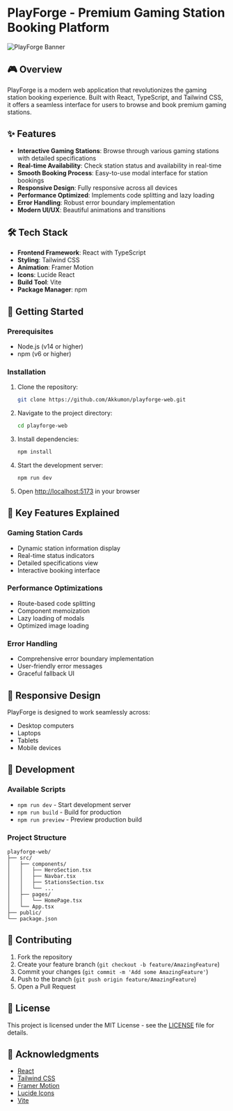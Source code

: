 # PlayForge - Premium Gaming Station Booking Platform

![PlayForge Banner](public/hero-bg.png)

## 🎮 Overview

PlayForge is a modern web application that revolutionizes the gaming station booking experience. Built with React, TypeScript, and Tailwind CSS, it offers a seamless interface for users to browse and book premium gaming stations.

## ✨ Features

- **Interactive Gaming Stations**: Browse through various gaming stations with detailed specifications
- **Real-time Availability**: Check station status and availability in real-time
- **Smooth Booking Process**: Easy-to-use modal interface for station bookings
- **Responsive Design**: Fully responsive across all devices
- **Performance Optimized**: Implements code splitting and lazy loading
- **Error Handling**: Robust error boundary implementation
- **Modern UI/UX**: Beautiful animations and transitions

## 🛠 Tech Stack

- **Frontend Framework**: React with TypeScript
- **Styling**: Tailwind CSS
- **Animation**: Framer Motion
- **Icons**: Lucide React
- **Build Tool**: Vite
- **Package Manager**: npm

## 🚀 Getting Started

### Prerequisites

- Node.js (v14 or higher)
- npm (v6 or higher)

### Installation

1. Clone the repository:
   ```bash
   git clone https://github.com/Akkumon/playforge-web.git
   ```

2. Navigate to the project directory:
   ```bash
   cd playforge-web
   ```

3. Install dependencies:
   ```bash
   npm install
   ```

4. Start the development server:
   ```bash
   npm run dev
   ```

5. Open [http://localhost:5173](http://localhost:5173) in your browser

## 🎯 Key Features Explained

### Gaming Station Cards
- Dynamic station information display
- Real-time status indicators
- Detailed specifications view
- Interactive booking interface

### Performance Optimizations
- Route-based code splitting
- Component memoization
- Lazy loading of modals
- Optimized image loading

### Error Handling
- Comprehensive error boundary implementation
- User-friendly error messages
- Graceful fallback UI

## 📱 Responsive Design

PlayForge is designed to work seamlessly across:
- Desktop computers
- Laptops
- Tablets
- Mobile devices

## 🔧 Development

### Available Scripts

- `npm run dev` - Start development server
- `npm run build` - Build for production
- `npm run preview` - Preview production build

### Project Structure

```
playforge-web/
├── src/
│   ├── components/
│   │   ├── HeroSection.tsx
│   │   ├── Navbar.tsx
│   │   ├── StationsSection.tsx
│   │   └── ...
│   ├── pages/
│   │   └── HomePage.tsx
│   └── App.tsx
├── public/
└── package.json
```

## 🤝 Contributing

1. Fork the repository
2. Create your feature branch (`git checkout -b feature/AmazingFeature`)
3. Commit your changes (`git commit -m 'Add some AmazingFeature'`)
4. Push to the branch (`git push origin feature/AmazingFeature`)
5. Open a Pull Request

## 📝 License

This project is licensed under the MIT License - see the [LICENSE](LICENSE) file for details.

## 🙏 Acknowledgments

- [React](https://reactjs.org/)
- [Tailwind CSS](https://tailwindcss.com/)
- [Framer Motion](https://www.framer.com/motion/)
- [Lucide Icons](https://lucide.dev/)
- [Vite](https://vitejs.dev/) 